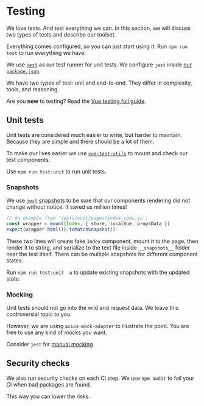 # Testing

We love tests. And test everything we can.
In this section, we will discuss two types of tests and describe our toolset.

Everything comes configured, so you can just start using it.
Run `npm run test` to run everything we have.

We use [`jest`](https://facebook.github.io/jest/en/) 
as our test runner for unit tests.
We configure `jest` inside [our `package.json`](configuration.md#package-json).

We have two types of test: unit and end-to-end. 
They differ in complexity, tools, and reasoning.

Are you **new** to testing? Read the [Vue testing full guide](https://lmiller1990.github.io/vue-testing-handbook/).

## Unit tests

Unit tests are considered much easier to write, but harder to maintain.
Because they are simple and there should be a lot of them.

To make our lives easier 
we use [`vue-test-utils`](https://github.com/vuejs/vue-test-utils) 
to mount and check our test components.

Use `npm run test:unit` to run unit tests.

### Snapshots

We use [`jest` snapshots][jest-snapshots]
to be sure that our components rendering did not change without notice.
It saved us million times! 

```js
// An example from 'tests/unit/pages/index.spec.js':
const wrapper = mount(Index, { store, localVue, propsData })
expect(wrapper.html()).toMatchSnapshot()
```

These two lines will create fake `Index` component, mount it to the page,
then render it to string, and serialize to the text file inside `__snapshots__`
folder near the test itself.
There can be multiple snapshots for different component states.

Run `npm run test:unit -u` to update existing snapshots with the updated state.

### Mocking

Unit tests should not go into the wild and request data.
We leave this controversial topic to you. 

However, we are using `axios-mock-adapter` to illustrate the point.
You are free to use any kind of mocks you want.

Consider `jest` for [manual mocking][manual-mocking].

## Security checks

We also run security checks on each CI step.
We use `npm audit` to fail your CI when bad packages are found.

This way you can lower the risks.

[jest-snapshots]: https://facebook.github.io/jest/docs/en/snapshot-testing.html
[before]: https://github.com/wemake-services/wemake-vue-template/tree/90197466fa17b9fb02a0936da04f5b0b53d2d054/template/tests/e2e
[used]: https://github.com/wemake-services/wemake-vue-template/blob/90197466fa17b9fb02a0936da04f5b0b53d2d054/template/Vagrantfile
[vagrant]: https://www.vagrantup.com/intro/index.html
[manual-mocking]: https://facebook.github.io/jest/docs/en/manual-mocks.html
